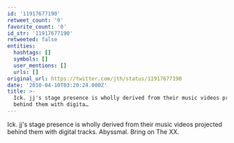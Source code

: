 ```yaml
---
id: '11917677190'
retweet_count: '0'
favorite_count: '0'
id_str: '11917677190'
retweeted: false
entities:
  hashtags: []
  symbols: []
  user_mentions: []
  urls: []
original_url: https://twitter.com/jth/status/11917677190
date: '2010-04-10T03:20:24.000Z'
title: >-
  Ick. jj's stage presence is wholly derived from their music videos projected
  behind them with digita…
---
```


Ick. jj's stage presence is wholly derived from their music videos projected behind them with digital tracks. Abyssmal. Bring on The XX.